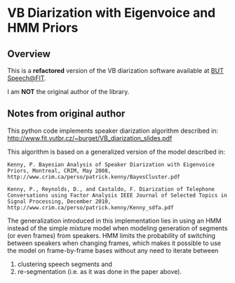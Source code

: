 # VB Diarization with Eigenvoice and HMM Priors

## Overview

This is a **refactored** version of the VB diarization software available at
[BUT Speech@FIT](https://speech.fit.vutbr.cz/software/vb-diarization-eigenvoice-and-hmm-priors).

I am **NOT** the original author of the library.

## Notes from original author

This python code implements speaker diarization algorithm described in:
http://www.fit.vutbr.cz/~burget/VB_diarization_slides.pdf

This algorithm is based on a generalized version of the model described in:

```
Kenny, P. Bayesian Analysis of Speaker Diarization with Eigenvoice Priors, Montreal, CRIM, May 2008, http://www.crim.ca/perso/patrick.kenny/BayesCluster.pdf

Kenny, P., Reynolds, D., and Castaldo, F. Diarization of Telephone Conversations using Factor Analysis IEEE Journal of Selected Topics in Signal Processing, December 2010, http://www.crim.ca/perso/patrick.kenny/Kenny_sdfa.pdf
```

The generalization introduced in this implementation lies in using an HMM instead of the simple mixture model when modeling generation of segments (or even frames) from speakers. HMM limits the probability of switching between speakers when changing frames, which makes it possible to use the model on frame-by-frame bases without any need to iterate between
1) clustering speech segments and
2) re-segmentation (i.e. as it was done in the paper above).